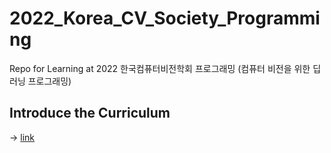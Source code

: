 # 2022_Korea_CV_Society_Programming
Repo for Learning at 2022 한국컴퓨터비전학회 프로그래밍 (컴퓨터 비전을 위한 딥러닝 프로그래밍)

## Introduce the Curriculum
-> [link](https://github.com/ChoiDae1/2022_Korea_CV_Society_Programming/blob/main/%ED%95%9C%EA%B5%AD%EC%BB%B4%ED%93%A8%ED%84%B0%EB%B9%84%EC%A0%84%ED%95%99%ED%9A%8C_%ED%94%84%EB%A1%9C%EA%B7%B8%EB%9E%98%EB%B0%8D%EC%BB%A4%EB%A6%AC%ED%81%98%EB%9F%BC.pdf)
